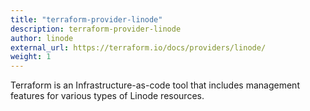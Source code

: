 ```yaml
---
title: "terraform-provider-linode"
description: terraform-provider-linode
author: linode
external_url: https://terraform.io/docs/providers/linode/
weight: 1
---
```


Terraform is an Infrastructure-as-code tool that includes management features for various types of Linode resources.
